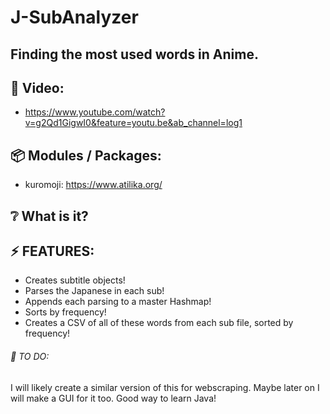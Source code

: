 # J-SubAnalyzer 

## Finding the most used words in Anime.

## :cinema: Video:
* https://www.youtube.com/watch?v=g2Qd1GigwI0&feature=youtu.be&ab_channel=log1

## :package: Modules / Packages:
* kuromoji: https://www.atilika.org/
## :grey_question: What is it?

## :zap: FEATURES:
* Creates subtitle objects!
* Parses the Japanese in each sub!
* Appends each parsing to a master Hashmap!
* Sorts by frequency!
* Creates a CSV of all of these words from each sub file, sorted by frequency!

###### :hammer: TO DO:
I will likely create a similar version of this for webscraping. Maybe later on I will make a GUI for it too. Good way to learn Java!
